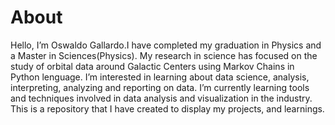 # About

Hello, I’m Oswaldo Gallardo.I have completed my graduation in Physics and a Master in Sciences(Physics).
My research in science has focused on the study of orbital data around Galactic Centers using Markov Chains in Python lenguage.
I’m interested in learning about data science, analysis, interpreting, analyzing and reporting on data. 
I’m currently learning tools and techniques involved in data analysis and visualization in the industry. 
This is a repository that I have created to display my projects, and learnings.
